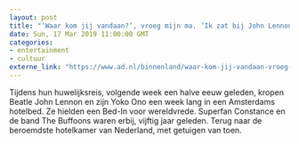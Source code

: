 ```yaml
---
layout: post
title: "‘Waar kom jij vandaan?’, vroeg mijn ma. ‘Ik zat bij John Lennon op bed’"
date: Sun, 17 Mar 2019 11:00:00 GMT
categories: 
- entertainment 
- cultuur 
externe_link: "https://www.ad.nl/binnenland/waar-kom-jij-vandaan-vroeg-mijn-ma-ik-zat-bij-john-lennon-op-bed~add2f172/"
---
```


Tijdens hun huwelijksreis, volgende week een halve eeuw geleden, kropen Beatle John Lennon en zijn Yoko Ono een week lang in een Amsterdams hotelbed. Ze hielden een Bed-In voor wereldvrede. Superfan Constance en de band The Buffoons waren erbij, vijftig jaar geleden. Terug naar de beroemdste hotelkamer van Nederland, met getuigen van toen.
